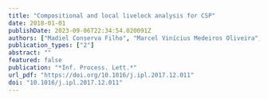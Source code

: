 ```yaml
---
title: "Compositional and local livelock analysis for CSP"
date: 2018-01-01
publishDate: 2023-09-06T22:34:54.020091Z
authors: ["Madiel Conserva Filho", "Marcel Vinícius Medeiros Oliveira", "Augusto Sampaio", "Ana Cavalcanti"]
publication_types: ["2"]
abstract: ""
featured: false
publication: "*Inf. Process. Lett.*"
url_pdf: "https://doi.org/10.1016/j.ipl.2017.12.011"
doi: "10.1016/j.ipl.2017.12.011"
---
```


